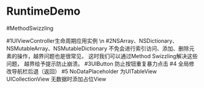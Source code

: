# RuntimeDemo


#MethodSwizzling

#1UIViewController生命周期应用实例 \n
#2NSArray、NSDictionary、NSMutableArray、NSMutableDictionary
不免会进行索引访问、添加、删除元素的操作，越界问题也是很常见，
这时我们可以通过Method Swizzling解决这些问题，
越界给予提示防止崩溃。
#3UIButton 防止按钮重复暴力点击
#4 全局修改导航栏后退（返回）
#5 NoDataPlaceholder 为UITableView  UICollectionView 无数据时添加占位View

